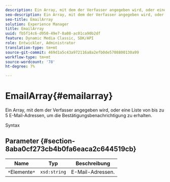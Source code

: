 ```yaml
---
description: Ein Array, mit dem der Verfasser angegeben wird, oder eine Liste von bis zu 5 E-Mail-Adressen, um die Bestätigungsbenachrichtigung zu erhalten.
seo-description: Ein Array, mit dem der Verfasser angegeben wird, oder eine Liste von bis zu 5 E-Mail-Adressen, um die Bestätigungsbenachrichtigung zu erhalten.
seo-title: EmailArray
solution: Experience Manager
title: EmailArray
uuid: fb5f14c6-d950-49e7-8a08-ac01ca90b2df
feature: Dynamic Media Classic, SDK/API
role: Entwickler, Administrator
translation-type: tm+mt
source-git-commit: 469d1a5c43a972116a8a2efb0de5708800130a99
workflow-type: tm+mt
source-wordcount: '78'
ht-degree: 7%

---
```



# EmailArray{#emailarray}

Ein Array, mit dem der Verfasser angegeben wird, oder eine Liste von bis zu 5 E-Mail-Adressen, um die Bestätigungsbenachrichtigung zu erhalten.

Syntax

## Parameter {#section-8aba0cf273cb4b0fa6eaca2c644519cb}

| Name | Typ | Beschreibung |
|---|---|---|
| `*`Elemente`*` | `xsd:string` | E-Mail-Adressen. |

